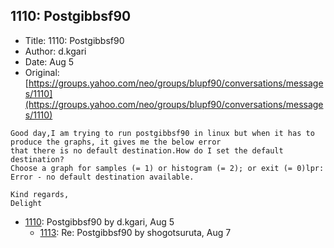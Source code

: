## 1110: Postgibbsf90

- Title: 1110: Postgibbsf90
- Author: d.kgari
- Date: Aug 5
- Original: [https://groups.yahoo.com/neo/groups/blupf90/conversations/messages/1110](https://groups.yahoo.com/neo/groups/blupf90/conversations/messages/1110)

```
Good day,I am trying to run postgibbsf90 in linux but when it has to produce the graphs, it gives me the below error
that there is no default destination.How do I set the default destination?
Choose a graph for samples (= 1) or histogram (= 2); or exit (= 0)lpr: Error - no default destination available.

Kind regards,
Delight
```

- [1110](1110.md): Postgibbsf90 by d.kgari, Aug 5
    - [1113](1113.md): Re: Postgibbsf90 by shogotsuruta, Aug 7
